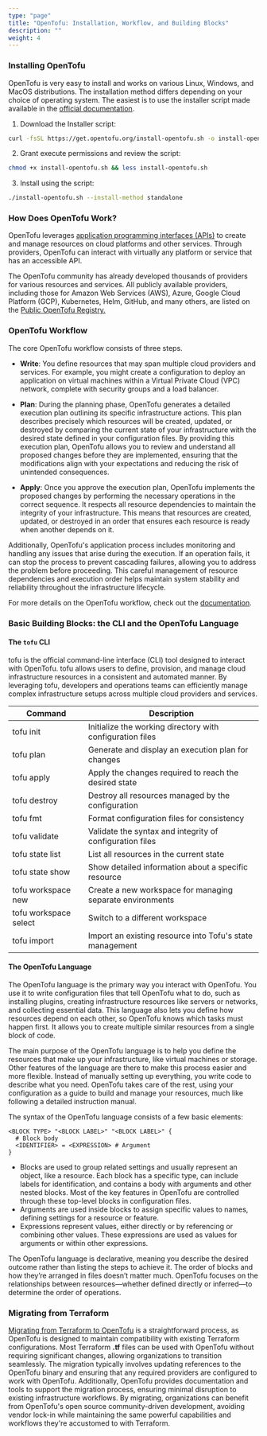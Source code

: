 ```yaml
---
type: "page"
title: "OpenTofu: Installation, Workflow, and Building Blocks"
description: ""
weight: 4
---
```


### Installing OpenTofu

OpenTofu is very easy to install and works on various Linux, Windows, and MacOS distributions. The installation method differs depending on your choice of operating system. The easiest is to use the installer script made available in the [official documentation](https://opentofu.org/docs/intro/install/).

1. Download the Installer script:

```bash
curl -fsSL https://get.opentofu.org/install-opentofu.sh -o install-opentofu.sh
```

2. Grant execute permissions and review the script:

```bash
chmod +x install-opentofu.sh && less install-opentofu.sh
```

3. Install using the script:

```bash
./install-opentofu.sh --install-method standalone
```

### How Does OpenTofu Work?

OpenTofu leverages [application programming interfaces (APIs)](https://en.wikipedia.org/wiki/API) to create and manage resources on cloud platforms and other services. Through providers, OpenTofu can interact with virtually any platform or service that has an accessible API.

The OpenTofu community has already developed thousands of providers for various resources and services. All publicly available providers, including those for Amazon Web Services (AWS), Azure, Google Cloud Platform (GCP), Kubernetes, Helm, GitHub, and many others, are listed on the [Public OpenTofu Registry.](https://opentofu.org/registry/)

### OpenTofu Workflow

The core OpenTofu workflow consists of three steps.

- **Write**: You define resources that may span multiple cloud providers and services. For example, you might create a configuration to deploy an application on virtual machines within a Virtual Private Cloud (VPC) network, complete with security groups and a load balancer.

- **Plan**: During the planning phase, OpenTofu generates a detailed execution plan outlining its specific infrastructure actions. This plan describes precisely which resources will be created, updated, or destroyed by comparing the current state of your infrastructure with the desired state defined in your configuration files. By providing this execution plan, OpenTofu allows you to review and understand all proposed changes before they are implemented, ensuring that the modifications align with your expectations and reducing the risk of unintended consequences.

- **Apply**: Once you approve the execution plan, OpenTofu implements the proposed changes by performing the necessary operations in the correct sequence. It respects all resource dependencies to maintain the integrity of your infrastructure. This means that resources are created, updated, or destroyed in an order that ensures each resource is ready when another depends on it.

Additionally, OpenTofu's application process includes monitoring and handling any issues that arise during the execution. If an operation fails, it can stop the process to prevent cascading failures, allowing you to address the problem before proceeding. This careful management of resource dependencies and execution order helps maintain system stability and reliability throughout the infrastructure lifecycle.

For more details on the OpenTofu workflow, check out the [documentation](https://opentofu.org/docs/intro/core-workflow/).

### Basic Building Blocks: the CLI and the OpenTofu Language

#### The `tofu` CLI

tofu is the official command-line interface (CLI) tool designed to interact with OpenTofu. tofu allows users to define, provision, and manage cloud infrastructure resources in a consistent and automated manner. By leveraging tofu, developers and operations teams can efficiently manage complex infrastructure setups across multiple cloud providers and services.


| Command                            | Description                                                        |
|------------------------------------|--------------------------------------------------------------------|
| tofu init                          | Initialize the working directory with configuration files          |
| tofu plan                          | Generate and display an execution plan for changes                 |
| tofu apply                         | Apply the changes required to reach the desired state              |
| tofu destroy                       | Destroy all resources managed by the configuration                 |
| tofu fmt                           | Format configuration files for consistency                         |
| tofu validate                      | Validate the syntax and integrity of configuration files           |
| tofu state list                    | List all resources in the current state                            |
| tofu state show <resources>        | Show detailed information about a specific resource                |
| tofu workspace new <name>          | Create a new workspace for managing separate environments          |
| tofu workspace select <name>       | Switch to a different workspace                                    |
| tofu import <resource> <id>       | Import an existing resource into Tofu's state management           |


#### The OpenTofu Language

The OpenTofu language is the primary way you interact with OpenTofu. You use it to write configuration files that tell OpenTofu what to do, such as installing plugins, creating infrastructure resources like servers or networks, and collecting essential data. This language also lets you define how resources depend on each other, so OpenTofu knows which tasks must happen first. It allows you to create multiple similar resources from a single block of code.

The main purpose of the OpenTofu language is to help you define the resources that make up your infrastructure, like virtual machines or storage. Other features of the language are there to make this process easier and more flexible. Instead of manually setting up everything, you write code to describe what you need. OpenTofu takes care of the rest, using your configuration as a guide to build and manage your resources, much like following a detailed instruction manual.

The syntax of the OpenTofu language consists of a few basic elements:

```hcl
<BLOCK TYPE> "<BLOCK LABEL>" "<BLOCK LABEL>" {
  # Block body
  <IDENTIFIER> = <EXPRESSION> # Argument
}
```
- Blocks are used to group related settings and usually represent an object, like a resource. Each block has a specific type, can include labels for identification, and contains a body with arguments and other nested blocks. Most of the key features in OpenTofu are controlled through these top-level blocks in configuration files.
- Arguments are used inside blocks to assign specific values to names, defining settings for a resource or feature.
- Expressions represent values, either directly or by referencing or combining other values. These expressions are used as values for arguments or within other expressions.

The OpenTofu language is declarative, meaning you describe the desired outcome rather than listing the steps to achieve it. The order of blocks and how they’re arranged in files doesn’t matter much. OpenTofu focuses on the relationships between resources—whether defined directly or inferred—to determine the order of operations.


### Migrating from Terraform

[Migrating from Terraform to OpenTofu](https://opentofu.org/docs/intro/migration/) is a straightforward process, as OpenTofu is designed to maintain compatibility with existing Terraform configurations. Most Terraform **.tf** files can be used with OpenTofu without requiring significant changes, allowing organizations to transition seamlessly. The migration typically involves updating references to the OpenTofu binary and ensuring that any required providers are configured to work with OpenTofu. Additionally, OpenTofu provides documentation and tools to support the migration process, ensuring minimal disruption to existing infrastructure workflows. By migrating, organizations can benefit from OpenTofu's open source community-driven development, avoiding vendor lock-in while maintaining the same powerful capabilities and workflows they're accustomed to with Terraform.